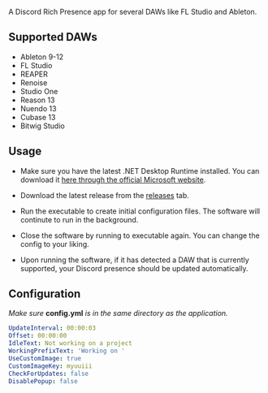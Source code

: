 A Discord Rich Presence app for several DAWs like FL Studio and Ableton.

## Supported DAWs

- Ableton 9-12
- FL Studio
- REAPER
- Renoise
- Studio One
- Reason 13
- Nuendo 13
- Cubase 13
- Bitwig Studio

## Usage

- Make sure you have the latest .NET Desktop Runtime installed. You can download it [here through the official Microsoft website](https://dotnet.microsoft.com/en-us/download/dotnet/thank-you/runtime-desktop-8.0.6-windows-x64-installer).

- Download the latest release from the [releases](https://github.com/Myuuiii/DAWPresence/releases/) tab.
- Run the executable to create initial configuration files. The software will continute to run in the background.
- Close the software by running to executable again. You can change the config to your liking.
- Upon running the software, if it has detected a DAW that is currently supported, your Discord presence should be updated automatically.

## Configuration
*Make sure* **config.yml** *is in the same directory as the application.*

```yml
UpdateInterval: 00:00:03
Offset: 00:00:00
IdleText: Not working on a project
WorkingPrefixText: 'Working on '
UseCustomImage: true
CustomImageKey: myuuiii
CheckForUpdates: false
DisablePopup: false
```
